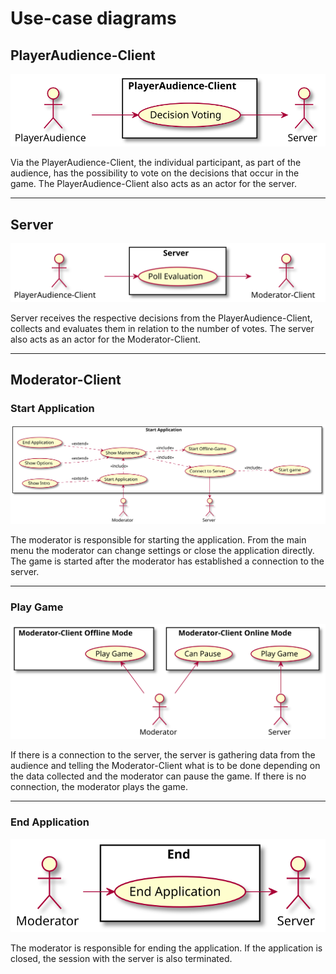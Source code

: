 # Use-case diagrams



## PlayerAudience-Client
![](diagrams/UseCase/PlayerAudience_Client.svg)

Via the PlayerAudience-Client, the individual participant, as part of the audience, has the possibility to vote on the decisions that occur in the game. 
The PlayerAudience-Client also acts as an actor for the server.
***

## Server
![](diagrams/UseCase/Server.svg)

Server receives the respective decisions from the PlayerAudience-Client, collects and evaluates them in relation to the number of votes.
The server also acts as an actor for the Moderator-Client.
***

## Moderator-Client

### Start Application
![](diagrams/UseCase/Moderator_Client_A.svg)

The moderator is responsible for starting the application. From the main menu the moderator can change settings or close the application directly. The game is started after the moderator has established a connection to the server.
***

### Play Game

![](diagrams/UseCase/Moderator_Client_B.svg)

If there is a connection to the server, the server is gathering data from the audience and telling the Moderator-Client what is to be done depending on the data collected and the moderator can pause the game. If there is no connection, the moderator plays the game.
***

### End Application

![](diagrams/UseCase/Moderator_Client_C.svg)

The moderator is responsible for ending the application. If the application is closed, the session with the server is also terminated.


